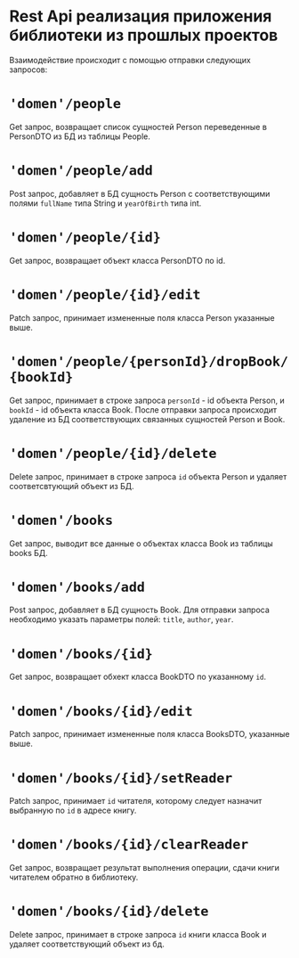 # Rest Api реализация приложения библиотеки из прошлых проектов
Взаимодействие происходит с помощью отправки следующих запросов:

# `'domen'/people`
Get запрос, возвращает список сущностей Person переведенные в PersonDTO из БД из таблицы People.

# `'domen'/people/add`
Post запрос, добавляет  в БД сущность Person с соответствующими полями
`fullName` типа String и `yearOfBirth` типа int.

# `'domen'/people/{id}`
Get запрос, возвращает объект класса PersonDTO по id.

# `'domen'/people/{id}/edit`
Patch запрос, принимает измененные поля класса Person указанные выше.

# `'domen'/people/{personId}/dropBook/{bookId}`
Get запрос, принимает в строке запроса `personId` - id объекта Person, и `bookId` - id объекта класса Book.
После отправки запроса происходит удаление из БД соответствующих связанных сущностей Person и Book.

# `'domen'/people/{id}/delete`
Delete запрос, принимает в строке запроса `id` объекта Person и удаляет соответсвтующий объект из БД. 

# `'domen'/books`
Get запрос, выводит все данные о объектах класса Book из таблицы books БД.

# `'domen'/books/add`
Post запрос, добавляет в БД сущность Book. Для отправки запроса необходимо указать параметры полей:
`title`, `author`, `year`.

# `'domen'/books/{id}`
Get запрос, возвращает обхект класса BookDTO по указанному `id`.

# `'domen'/books/{id}/edit`
Patch запрос, принимает измененные поля класса BooksDTO, указанные выше.

# `'domen'/books/{id}/setReader`
Patch запрос, принимает `id` читателя, которому следует назначит выбранную по `id` в адресе книгу.

# `'domen'/books/{id}/clearReader`
Get запрос, возвращает результат выполнения операции, сдачи книги читателем обратно в библиотеку.

# `'domen'/books/{id}/delete`
Delete запрос, принимает в строке запроса `id` книги класса Book и удаляет соответствующий объект из бд.